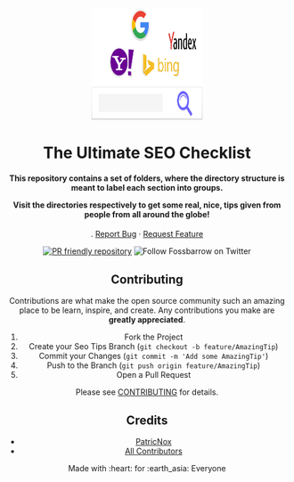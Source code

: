 <!-- PROJECT LOGO -->
<br />
<p align="center">
  <a href="https://github.com/fossbarrow/ultimate-seo-checklist">
    <img src="./assets/seo.svg" alt="Logo" width="200" height="200">
  </a>

   <h1 align="center"> The Ultimate SEO Checklist
</h1>
    <div align="center">
  <h4 >
This repository contains a set of folders, where the directory structure is meant to label each section into groups.

Visit the directories respectively to get some real, nice, tips given from people from all around the globe!

  </h4>
  <p>

  </p>
    .
    <a href="https://github.com/fossbarrow/ultimate-seo-checklistissues">Report Bug</a>
    ·
    <a href="https://github.com/fossbarrow/ultimate-seo-checklist/issues">Request Feature</a>
    
</p>



<p float ="right">

[![PR friendly repository](https://img.shields.io/badge/Pull--Request-are%20welcome!-ff69b4)](/compare)
![Follow Fossbarrow on Twitter](https://img.shields.io/twitter/follow/fossbarrow?style=social)

</p>

<!-- CONTRIBUTING -->

## Contributing

Contributions are what make the open source community such an amazing place to be learn, inspire, and create. Any contributions you make are **greatly appreciated**.

1. Fork the Project
2. Create your Seo Tips Branch (`git checkout -b feature/AmazingTip`)
3. Commit your Changes (`git commit -m 'Add some AmazingTip'`)
4. Push to the Branch (`git push origin feature/AmazingTip`)
5. Open a Pull Request

Please see [CONTRIBUTING](CONTRIBUTING.md) for details.

<!-- <Names> -->

## Credits

- [PatricNox](https://github.com/PatricNox)
- [All Contributors](../../contributors)

<p align = "center" >Made with :heart: for :earth_asia: Everyone </p>
